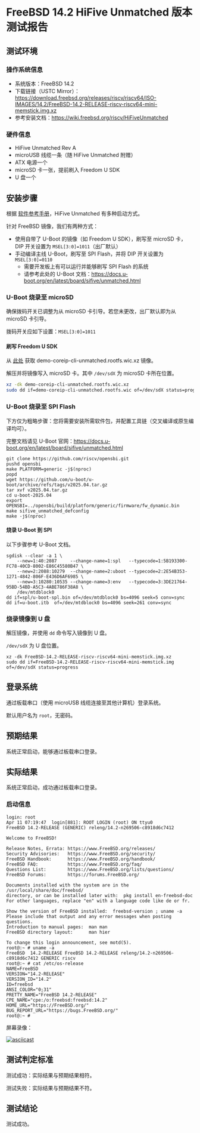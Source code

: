 # FreeBSD 14.2 HiFive Unmatched 版本测试报告

## 测试环境

### 操作系统信息

- 系统版本：FreeBSD 14.2
- 下载链接（USTC Mirror）：https://download.freebsd.org/releases/riscv/riscv64/ISO-IMAGES/14.2/FreeBSD-14.2-RELEASE-riscv-riscv64-mini-memstick.img.xz
- 参考安装文档：https://wiki.freebsd.org/riscv/HiFiveUnmatched

### 硬件信息

- HiFive Unmatched Rev A
- microUSB 线缆一条（随 HiFive Unmatched 附赠）
- ATX 电源一个
- microSD 卡一张，提前刷入 Freedom U SDK
- U 盘一个

## 安装步骤

根据 [软件参考手册](https://www.sifive.cn/document-file/hifive-unmatched-software-reference-manual)，HiFive Unmatched 有多种启动方式。

针对 FreeBSD 镜像，我们有两种方式：
- 使用自带了 U-Boot 的镜像（如 Freedom U SDK），刷写至 microSD 卡，DIP 开关设置为 `MSEL[3:0]=1011`（出厂默认）
- 手动编译主线 U-Boot，刷写至 SPI Flash，并将 DIP 开关设置为 `MSEL[3:0]=0110`
    - 需要开发板上有可以运行并能够刷写 SPI Flash 的系统
    - 请参考此处的 U-Boot 文档：https://docs.u-boot.org/en/latest/board/sifive/unmatched.html

### U-Boot 烧录至 microSD

确保拨码开关已调整为从 microSD 卡引导。若您未更改，出厂默认即为从 microSD 卡引导。

拨码开关应如下设置：`MSEL[3:0]=1011`

#### 刷写 Freedom U SDK

从 [此处](https://github.com/sifive/freedom-u-sdk/releases/latest) 获取 demo-coreip-cli-unmatched.rootfs.wic.xz 镜像。

解压并将镜像写入 microSD 卡。其中 `/dev/sdX` 为 microSD 卡所在位置。

```bash
xz -dk demo-coreip-cli-unmatched.rootfs.wic.xz
sudo dd if=demo-coreip-cli-unmatched.rootfs.wic of=/dev/sdX status=progress
```

### U-Boot 烧录至 SPI Flash

下方仅为粗略步骤：您将需要安装所需软件包，并配置工具链（交叉编译或原生编译均可）。

完整文档请见 U-Boot 官网：https://docs.u-boot.org/en/latest/board/sifive/unmatched.html

```shell
git clone https://github.com/riscv/opensbi.git
pushd opensbi
make PLATFORM=generic -j$(nproc)
popd
wget https://github.com/u-boot/u-boot/archive/refs/tags/v2025.04.tar.gz
tar xvf v2025.04.tar.gz
cd u-boot-2025.04
export OPENSBI=../opensbi/build/platform/generic/firmware/fw_dynamic.bin
make sifive_unmatched_defconfig
make -j$(nproc)
```

#### 烧录 U-Boot 到 SPI

以下步骤参考 U-Boot 文档。

```shell
sgdisk --clear -a 1 \
    --new=1:40:2087     --change-name=1:spl   --typecode=1:5B193300-FC78-40CD-8002-E86C45580B47 \
    --new=2:2088:10279  --change-name=2:uboot --typecode=2:2E54B353-1271-4842-806F-E436D6AF6985 \
    --new=3:10280:10535 --change-name=3:env   --typecode=3:3DE21764-95BD-54BD-A5C3-4ABE786F38A8 \
    /dev/mtdblock0
dd if=spl/u-boot-spl.bin of=/dev/mtdblock0 bs=4096 seek=5 conv=sync
dd if=u-boot.itb  of=/dev/mtdblock0 bs=4096 seek=261 conv=sync
```

### 烧录镜像到 U 盘

解压镜像，并使用 `dd` 命令写入镜像到 U 盘。

`/dev/sdX` 为 U 盘位置。

```shell
xz -dk FreeBSD-14.2-RELEASE-riscv-riscv64-mini-memstick.img.xz
sudo dd if=FreeBSD-14.2-RELEASE-riscv-riscv64-mini-memstick.img of=/dev/sdX status=progress
```

## 登录系统

通过板载串口（使用 microUSB 线缆连接至其他计算机）登录系统。

默认用户名为 `root`，无密码。

## 预期结果

系统正常启动，能够通过板载串口登录。

## 实际结果

系统正常启动，成功通过板载串口登录。

### 启动信息

```log
login: root
Apr 11 07:19:47  login[881]: ROOT LOGIN (root) ON ttyu0
FreeBSD 14.2-RELEASE (GENERIC) releng/14.2-n269506-c8918d6c7412

Welcome to FreeBSD!

Release Notes, Errata: https://www.FreeBSD.org/releases/
Security Advisories:   https://www.FreeBSD.org/security/
FreeBSD Handbook:      https://www.FreeBSD.org/handbook/
FreeBSD FAQ:           https://www.FreeBSD.org/faq/
Questions List:        https://www.FreeBSD.org/lists/questions/
FreeBSD Forums:        https://forums.FreeBSD.org/

Documents installed with the system are in the /usr/local/share/doc/freebsd/
directory, or can be installed later with:  pkg install en-freebsd-doc
For other languages, replace "en" with a language code like de or fr.

Show the version of FreeBSD installed:  freebsd-version ; uname -a
Please include that output and any error messages when posting questions.
Introduction to manual pages:  man man
FreeBSD directory layout:      man hier

To change this login announcement, see motd(5).
root@:~ # uname -a
FreeBSD  14.2-RELEASE FreeBSD 14.2-RELEASE releng/14.2-n269506-c8918d6c7412 GENERIC riscv
root@:~ # cat /etc/os-release
NAME=FreeBSD
VERSION="14.2-RELEASE"
VERSION_ID="14.2"
ID=freebsd
ANSI_COLOR="0;31"
PRETTY_NAME="FreeBSD 14.2-RELEASE"
CPE_NAME="cpe:/o:freebsd:freebsd:14.2"
HOME_URL="https://FreeBSD.org/"
BUG_REPORT_URL="https://bugs.FreeBSD.org/"
root@:~ # 
```

屏幕录像：

[![asciicast](https://asciinema.org/a/5dxQalniYzBi2YWpozwhs4jdv.svg)](https://asciinema.org/a/5dxQalniYzBi2YWpozwhs4jdv)

## 测试判定标准

测试成功：实际结果与预期结果相符。

测试失败：实际结果与预期结果不符。

## 测试结论

测试成功。